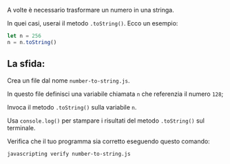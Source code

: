 A volte è necessario trasformare un numero in una stringa.

In quei casi, userai il metodo `.toString()`. Ecco un esempio:

```js
let n = 256
n = n.toString()
```

## La sfida:

Crea un file dal nome `number-to-string.js`.

In questo file definisci una variabile chiamata `n` che referenzia il numero `128`;

Invoca il metodo `.toString()` sulla variabile `n`.

Usa `console.log()` per stampare i risultati del metodo `.toString()` sul terminale.

Verifica che il tuo programma sia corretto eseguendo questo comando:

```bash
javascripting verify number-to-string.js
```
